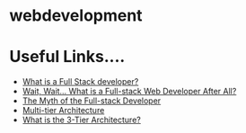 # webdevelopment
<h1>Useful Links....</h1>
<ul>   
<li><a href = "https://www.laurencegellert.com/2012/08/what-is-a-full-stack-developer/" target = "_blank">What is a Full Stack developer?</a></li>

<li><a href = "https://edward-designer.com/web/full-stack-web-developer/" target = "_blank">Wait, Wait… What is a Full-stack Web Developer After All?</a></li>

<li><a href = "https://www.andyshora.com/full-stack-developers.html" target = "_blank">The Myth of the Full-stack Developer</a></li>

<li>
<a href = "https://en.wikipedia.org/wiki/Multitier_architecture" target = "_blank">Multi-tier Architecture</a>
</li>
<li>
<a href = "http://www.tonymarston.net/php-mysql/3-tier-architecture.html" target = "_blank">What is the 3-Tier Architecture?</a>
</li>
</ul> 